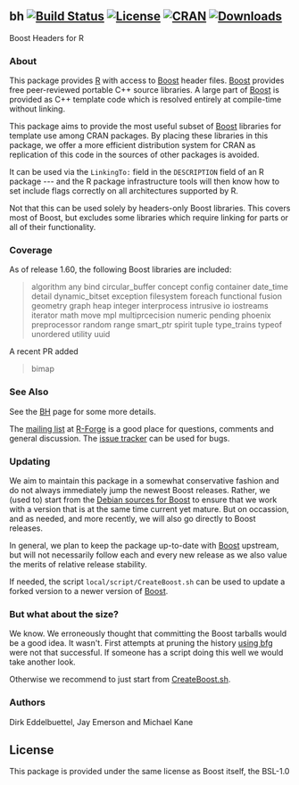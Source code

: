 ## bh [![Build Status](https://travis-ci.org/eddelbuettel/bh.svg)](https://travis-ci.org/eddelbuettel/bh) [![License](https://img.shields.io/badge/license-BSL--1.0-brightgreen.svg?style=flat)](http://www.boost.org/users/license.html) [![CRAN](http://www.r-pkg.org/badges/version/BH)](http://cran.r-project.org/package=BH) [![Downloads](http://cranlogs.r-pkg.org/badges/BH?color=brightgreen)](http://www.r-pkg.org/pkg/BH)

Boost Headers for R

### About

This package provides [R](http://www.r-project.org) with access to
[Boost](http://www.boost.org/) header files.  [Boost](http://www.boost.org/)
provides free peer-reviewed portable C++ source libraries.  A large part of
[Boost](http://www.boost.org/) is provided as C++ template code which is
resolved entirely at compile-time without linking.  

This package aims to provide the most useful subset of
[Boost](http://www.boost.org/) libraries for template use among CRAN
packages. By placing these libraries in this package, we offer a more
efficient distribution system for CRAN as replication of this code in the
sources of other packages is avoided.

It can be used via the `LinkingTo:` field in the `DESCRIPTION` field of an R
package --- and the R package infrastructure tools will then know how to set
include flags correctly on all architectures supported by R.

Not that this can be used solely by headers-only Boost libraries. This
covers most of Boost, but excludes some libraries which require linking for
parts or all of their functionality. 

### Coverage

As of release 1.60, the following Boost libraries are included:

> algorithm any bind circular_buffer concept config container date_time
> detail dynamic_bitset exception filesystem foreach functional fusion
> geometry graph heap integer interprocess intrusive io iostreams iterator
> math move mpl multiprcecision numeric pending phoenix preprocessor random
> range smart_ptr spirit tuple type_trains typeof unordered utility uuid

A recent PR added

> bimap

### See Also

See the [BH](http://dirk.eddelbuettel.com/code/bh.html) page for some more details.

The [mailing list](http://lists.r-forge.r-project.org/cgi-bin/mailman/listinfo/boostheaders-devel)
at [R-Forge](http://www.r-forge.r-project.org) is a good place for questions,
comments and general discussion. The [issue tracker](https://github.com/eddelbuettel/bh/issues)
can be used for bugs.

### Updating

We aim to maintain this package in a somewhat conservative fashion and do not always
immediately jump the newest Boost releases.  Rather, we (used to) start from the
[Debian sources for Boost](https://packages.debian.org/sid/libboost-all-dev)
to ensure that we work with a version that is at the same time current yet
mature.  But on occassion, and as needed, and more recently, we will also go
directly to Boost releases. 

In general, we plan to keep the package up-to-date with [Boost](http://www.boost.org/)
upstream, but will not necessarily follow each and every new release as we
also value the merits of relative release stability. 

If needed, the script `local/script/CreateBoost.sh` can be used to update a forked
version to a newer version of [Boost](http://www.boost.org/).

### But what about the size?

We know. We erroneously thought that committing the Boost tarballs would be a
good idea. It wasn't. First attempts at pruning the history
[using bfg](https://rtyley.github.io/bfg-repo-cleaner/) were not that
successful.  If someone has a script doing this well we would take another
look.

Otherwise we recommend to just start from
[CreateBoost.sh](https://github.com/eddelbuettel/bh/blob/master/local/scripts/CreateBoost.sh). 

### Authors 

Dirk Eddelbuettel, Jay Emerson and Michael Kane

## License

This package is provided under the same license as Boost itself, the BSL-1.0
